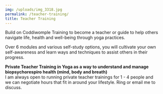```yaml
---
img: /uploads/img_3318.jpg
permalink: /teacher-training/
title: Teacher Training
---
```

B﻿uild on Coddiwomple Training to become a teacher or guide to help others navigate life, health and well-being through yoga practices.

O﻿ver 6 modules and various self-study options, you will cultivate your own self-awareness and learn ways and techniques to assist others in their progress.



**Private Teacher Training in Yoga as a way to understand and manage biopsychorespiro health (mind, body and breath)**\
I am always open to running private teacher trainings for 1 - 4 people and we can negotiate hours that fit in around your lifestyle. Ring or email me to discuss.